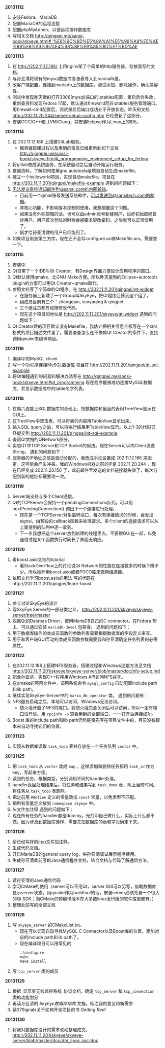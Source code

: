 **20131112**
1. 安装Fedora、MariaDB
2. 配置MariaDB的远程连接
3. 配置phpMyAdmin，以便远程操作数据库
4. 写相关文档 <http://qingpei.me/sansi-book/skyeye.html#_%E6%9C%8D%E5%8A%A1%E5%99%A8%E5%AE%89%E8%A3%85%E4%B8%8E%E9%85%8D%E7%BD%AE>

**20131113**
1. 在 <http://202.11.12.186/> 上用nginx架了个简单的http服务器，存放我写的文档。
2. 与孙亚清将现有的mysql数据库各张表导入到mariadb里。
3. 改客户端配置，连接到mariadb上的数据库，测试添加、删除操作，确认兼容性。
4. 测试中发现昨天做的打开3306(mysql)端口的iptables配置，重启后会失效，重新查资料发现Fedora 17起，默认通过firewalld而非iptables服务管理端口。用firewall-cmd配置后，测试重启后端口成功处于开放状态。昨天的文档 <http://202.11.20.244/server-setup-config.htm> 已经更新了这部分。
5. 安装GCC/G++和LLVM/Clang，并安装Eclipse作为Linux上的IDE。

**20131114**
1. 在 202.11.12.186 上搭建GitLab服务。
    - 服务器搭建过程以及用到的信息已经更新到如下文档 <http://qingpei.me/sansi-book/skyeye.html#_programming_enviroment_setup_for_fedora>
2. 将gitlab做成系统服务，在系统启动之后自动开始运行服务。
3. 查阅资料，了解如何使用gnu autotools给项目自动生成makefile。
4. 建立一个helloworld项目，实现自动makefile。项目在 <http://202.11.11.201/qingpei/makefile-example>
遇到的问题如下：
1. 无法发送系统通知邮件到@sansi.com的内网邮箱。
    - 目前用一个gmail账号发送系统邮件，可以发送到@sansitech.com的邮箱。
    - 非核心功能，不影响版本控制的使用，我想搁置这个问题。
    - 如果没有外网邮箱的话，也可以由admin账号新建用户，设好初始密码告诉用户。用户首次登陆的时候会被要求更改密码。之后就可以正常使用了。
    - 刚才给孙亚清建的用户已经能用了。
2. 如果项目用到第三方库，现在还不会写configure.ac和Makefile.am。需要查一下。

**20131115**
1. 安装Qt
2. Qt自带了一个IDE叫Qt Creator，有Design界面方便设计应用程序的窗口。
3. Qt默认使用qmake，比GNU Make方便。所以昨天提到的Eclipse+autotools plugin的方案可以用Qt Creator+qmake取代。
4. 参照文档写了个简单的Qt程序。在 <http://202.11.11.201/qingpei/qt-widget>
    - 在服务器上新建了一个Group叫SkyEye，把Qt程序迁移到这个组了。
    - 组成员目前有三个：zhangqian, sunyaqing & qingpei
    - 三个组成员都有权限修改代码。
    - 现在这个项目的地址是 <http://202.11.11.201/skyeye/qt-widget>
遇到的问题如下：
1. Qt Creator建的项目默认没有Makefile，我估计把相关信息全都写在一个xml格式的项目描述文件里了。需要查查怎么在不依赖Qt Creator的条件下，直接调用qmake来编译项目。

**20131116**
1. 编译Qt的MySQL driver
2. 写一个Qt程序连接MySQL数据库 项目在 <http://202.11.11.201/qingpei/qt-sql-example>
3. 将Qt编程遇到的问题和解决办法写在 <http://qingpei.me/sansi-book/skyeye.html#qt_programming>
现在程序能够成功连接MySQL数据库，并显示数据库中的table名字列表。

**20131118**
1. 在周六连接上SQL数据库的基础上，把数据库和里面的表用TreeView显示在GUI上。
2. 在TreeView中双击表，可以将表的内容用TableView显示出来。
3. 输入SQL query之后，可以将执行结果用TableView显示。以上1-3的代码已经提交到 <http://202.11.11.201/qingpei/qt-sql-example>
4. 查阅Qt文档的QNetwork部分。
5. 实验QT中TCP Server和TCP Socket的用法。现在Server可以向Client发送String。
遇到的问题如下：
1. 服务器的IP地址之前是自动分配的，我改成手动设置成 202.11.12.186 来固定，这可能会产生冲突。我的Windows机器之前的IP是 202.11.20.244 ，现在已经变成 202.11.20.150 了，此前邮件里发送的文档链接就失效了，每次分配到新的地址都需要改一次。

**20131119**
1. Server端支持与多个Client通信。
2. Qt的TCPServer会保持一个pendingConnections队列，可以用nextPendingConnection() 调出下一个连接进行处理。
    - 现在是一个TCPServer对象监听端口，每次有连接请求的时候，会发出signal，由预设的callback函数来处理请求。多个client的连接请求可以从上面提到的队列中逐一拿到。
    - 下一步我想把这个server放到新建的线程里去，不要跟GUI在一起，以免通信过程某个函数执行时间长了界面无响应。

**20131120**
1. 看boost.asio文档的tutorial
    - 看StackOverflow上的讨论说Qt Network的性能在连接数多的时候下降不少。所以推荐用boost.asio或者POCO库来做网络连接。
2. 依照文档学习boost.asio的用法
写的代码在http://202.11.11.201/qingpei/learn-boost

**20131121**
1. 参与讨论SkyEye的设计
2. 写SkyEye Server的一部分类定义。 <http://202.11.11.201/skyeye/skyeye-server/tree/master>
3. 脱离Qt的Databas Driver，使用MariaDB自己的C connector。在Fedora 19上，可以通过安装 `mariadb-devel` 包获得。
遇到的问题如下：
1. 用于数据库操作的类成员函数的参数列表需要根据数据库的字段定义来写。
2. 用于和客户端GUI互动的类成员函数参数需要我和孙亚清确定任务列表的必需属性。

**20131122**
1. 在202.11.12.186上搭建NFS服务器。搭建过程和Windows连接方法见文档 <http://202.11.11.201/skyeye/skyeye-server/blob/master/doc/nfs-setup.md>
2. 配合孙亚清，实现C++程序用Windows API访问NFS共享。
3. 在qmake的项目文件中，调用系统命令 `mysql_config` 自动配置include path和lib path。
4. 继续实现SkyEye-Server中的 `maria_db_operator` 类。
遇到的问题有：
1. NFS服务启动之后，本地可以访问，Windows无法访问。
    - 防火墙开启了NFS的端口。将防火墙完全关闭后可以访问，所以一定有端口没开放。用 `rpcinfo -p` 查看用到的全部端口，一一打开后连接成功。
2. Boost 库的include path和lib path仍然是事先写在项目文件中的，目前没有脚本来自动寻找它们的位置。

**20131123**
1. 实现从数据库读取 `task_todo` 表并存放在一个任务队列 `vector` 中。

**20131125**
1. 把 `task_todo` 从 `vector` 改成 `map` 。这样添加和删除任务都用 `task_id` 作为key，写起来方便。
2. 读到的任务，根据类型，分别调用不同的handler处理。
3. handler返回处理结果后，将任务和结果写到 `task_done` 表，附上当前时间。将任务从 `task_todo` 表删除。
4. 把之前用 `#define` 定义的常量改成 `const` 常量，以免类型不匹配。
5. 把所有常量定义放到 `namespace skyeye` 中。
6. 头文件加注释
遇到的问题如下：
1. 现在所有任务的handler都是dummy，光打印自己做什么，实际上什么都不做。因为涉及到数据库操作，需要先把数据库的表和字段确定下来。

**20131126**
1. 给已经写好的cpp文件加注释。
2. 生成代码文档。
3. 开启MariaDB的general query log，供孙亚清调试展示程序使用。
4. 生成孙亚清此前写的Java通信程序文档，结合文档与代码了解通信方法。

**20131127**
1. 读孙亚清的Java通信代码
2. 学习CMake的使用（server可以不用Qt，server GUI可以另写，借助数据库显示server状态。用qmake作为buildtool的话，安装server必须先装一个很大的Qt SDK；而CMake的预编译版本在大多数linux发行版的软件库里都有。）
3. 整理此前写的全部文档

**20131128**
1. 写 `skyeye_server` 的CMakeList.txt。
    - 现在可以实现自动寻找MySQL C Connector以及Boost库的位置，添加对应的include path和lib path了。
    - 现在编译项目可以用常见的
        ~~~~ {.bash}
        ./configure
        make
        make install
        ~~~~
1. 写 `tcp_server` 类的成员

**20131129**
1. 根据\_显示屏无线监控系统\_协议文档，确定 `tcp_server` 和 `tcp_connection` 类的功能划分
2. 再读孙亚清的 *SkyEye数据库结构* 文档，标注我的意见和新需求
3. 读37Signals关于如何开发项目的书 *Getting Real*

**20131130**
1. 将我对数据库设计的需求改动整理成文，http://202.11.11.201/skyeye/skyeye-server/blob/master/doc/db\_spec.asciidoc
